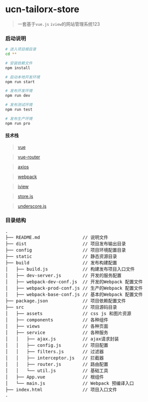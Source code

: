 # ucn-tailorx-store

> 一套基于`vue.js` `iview`的网站管理系统123


### 启动说明

``` bash
# 进入项目根目录
cd **

# 安装依赖文件
npm install

# 启动本地开发环境
npm run start

# 发布开发环境
npm run dev

# 发布测试环境
npm run test

# 发布生产环境
npm run pro
```
#### 技术栈

> [vue](https://github.com/vuejs/vue)

> [vue-router](https://github.com/vuejs/vue-router)

> [axios](https://github.com/axios/axios)

> [webpack](http://webpack.github.io/docs/)

> [iview](https://www.iviewui.com/)

> [store.js](https://github.com/marcuswestin/store.js)

> [underscore.js](http://www.css88.com/doc/underscore/)

### 目录结构
<pre>
.
├── README.md                // 说明文件
├── dist                     // 项目发布输出目录
├── config                   // 项目环境配置目录
├── static                   // 静态资源目录
├── build                    // 发布构建配置
│   ├── build.js             // 构建发布项目入口文件
│   ├── dev-server.js        // 开发的服务配置
│   ├── webpack-dev-conf.js  // 开发的Webpack 配置文件
│   ├── webpack-prod-conf.js // 生产的Webpack 配置文件
│   ├── webpack-base-conf.js // 基本的Webpack 配置文件
├── package.json             // 项目依赖配置文件
├── src                      // 项目源码目录
│   ├── assets               // css js 和图片资源
│   ├── components           // 各种组件
│   ├── views                // 各种页面
│   ├── service              // 各种服务
│   │   ├── ajax.js          // ajax请求封装
│   │   ├── config.js        // 项目配置
│   │   ├── filters.js       // 过滤器
│   │   ├── interceptor.js   // 拦截器
│   │   ├── router.js        // 路由配置
│   │   └── util.js          // 基础工具
│   ├── App.vue              // 根组件
│   └── main.js              // Webpack 预编译入口
├── index.html               // 项目入口文件
.
</pre>
